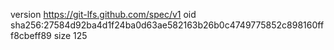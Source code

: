 version https://git-lfs.github.com/spec/v1
oid sha256:27584d92ba4d1f24ba0d63ae582163b26b0c4749775852c898160fff8cbeff89
size 125
